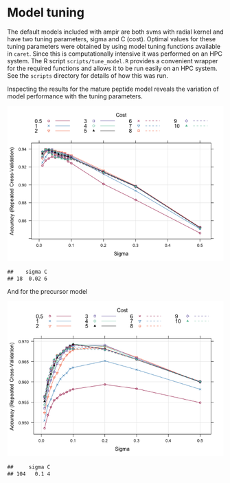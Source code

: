 Model tuning
================

The default models included with ampir are both svms with radial kernel
and have two tuning parameters, sigma and C (cost). Optimal values for
these tuning parameters were obtained by using model tuning functions
available in `caret`. Since this is computationally intensive it was
performed on an HPC system. The R script `scripts/tune_model.R` provides
a convenient wrapper for the required functions and allows it to be run
easily on an HPC system. See the `scripts` directory for details of how
this was run.

Inspecting the results for the mature peptide model reveals the
variation of model performance with the tuning parameters.

![](04_tune_model_files/figure-gfm/unnamed-chunk-2-1.png)<!-- -->

    ##    sigma C
    ## 18  0.02 6

And for the precursor model

![](04_tune_model_files/figure-gfm/unnamed-chunk-3-1.png)<!-- -->

    ##     sigma C
    ## 104   0.1 4
